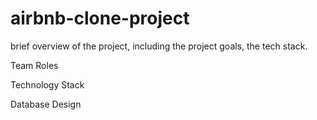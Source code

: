 # airbnb-clone-project

 brief overview of the project,
 including the project goals,
 the tech stack.

Team Roles

Technology Stack

Database Design


